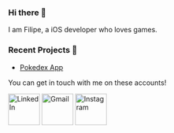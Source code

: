 ### Hi there 👋

I am Filipe, a iOS developer who loves games.


### Recent Projects 📱
<ul>
<li><a href="https://github.com/filipero/pokedex">Pokedex App</a></li>
</ul>

You can get in touch with me on these accounts!

<a href="https://www.linkedin.com/in/filipe-ro/?locale=en_US"><img src="https://raw.githubusercontent.com/FortAwesome/Font-Awesome/37eff7fa00de26db41183a3ad8ed0e9119fbc44b/svgs/brands/linkedin.svg" alt="LinkedIn" style="" title="LinkedIn" width="64" height="64"></a>
<a href="mailto:filipe.ro.ol@gmail.com"><img src="https://raw.githubusercontent.com/FortAwesome/Font-Awesome/37eff7fa00de26db41183a3ad8ed0e9119fbc44b/svgs/brands/google.svg" alt="Gmail" style="" title="Gmail" width="64" height="64"></a>
<a href="https://www.instagram.com/filiper0/"><img src="https://raw.githubusercontent.com/FortAwesome/Font-Awesome/37eff7fa00de26db41183a3ad8ed0e9119fbc44b/svgs/brands/instagram.svg" alt="Instagram" style="margin-right:15px;" title="Instagram" width="64" height="64"></a>
